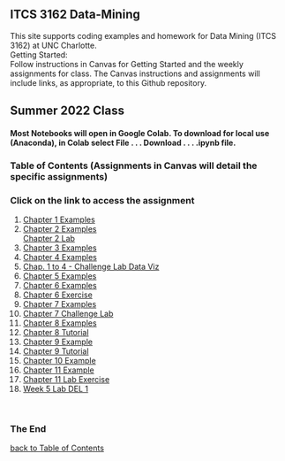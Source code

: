## ITCS 3162 Data-Mining
This site supports coding examples and homework for Data Mining (ITCS 3162) at UNC Charlotte.<br>
Getting Started:<br>
Follow instructions in Canvas for Getting Started and the weekly assignments for class. The Canvas instructions and assignments will include links, as appropriate, to this Github repository.<br>

## Summer 2022 Class

#### Most Notebooks will open in Google Colab. To download for local use (Anaconda), in Colab select File . . . Download . . . .ipynb file.

<a name="tocb"></a>
### Table of Contents  (Assignments in Canvas will detail the specific assignments)
### Click on the link to access the assignment<br>
1. <a href="https://githubtocolab.com/plthomps/ITCS3162-Data-Mining/blob/main/ch01_examples.ipynb">Chapter 1 Examples</a>
2. <a href="https://githubtocolab.com/plthomps/ITCS3162-Data-Mining/blob/main/ch02_examples.ipynb">Chapter 2 Examples</a><br>
   <a href="https://githubtocolab.com/plthomps/ITCS3162-Data-Mining/blob/main/ex_2-1_mortality.ipynb">Chapter 2 Lab</a>
3. <a href="https://githubtocolab.com/plthomps/ITCS3162-Data-Mining/blob/main/ch03_examples.ipynb">Chapter 3 Examples</a>
4. <a href="https://githubtocolab.com/plthomps/ITCS3162-Data-Mining/blob/main/ch04_examples.ipynb">Chapter 4 Examples</a>
5. <a href="https://githubtocolab.com/plthomps/ITCS3162-Data-Mining/blob/main/ChallengeLabDataVis.ipynb">Chap. 1 to 4 - Challenge Lab Data Viz</a>
6. <a href="https://githubtocolab.com/plthomps/ITCS3162-Data-Mining/blob/main/ch05_examples.ipynb">Chapter 5 Examples</a>
7. <a href="https://githubtocolab.com/plthomps/ITCS3162-Data-Mining/blob/main/ch06_examples.ipynb">Chapter 6 Examples</a>
8. <a href="https://githubtocolab.com/plthomps/ITCS3162-Data-Mining/blob/main/ex_6-1_polls.ipynb">Chapter 6 Exercise</a>
9. <a href="https://githubtocolab.com/plthomps/ITCS3162-Data-Mining/blob/main/ch07_examples_for_colab.ipynb">Chapter 7 Examples</a>
10. <a href="https://githubtocolab.com/plthomps/ITCS3162-Data-Mining/blob/main/Challenge_Exercise_Airports.ipynb">Chapter 7 Challenge Lab</a>
11. <a href="https://githubtocolab.com/plthomps/ITCS3162-Data-Mining/blob/main/ch08_examples.ipynb">Chapter 8 Examples</a>
12. <a href="https://githubtocolab.com/plthomps/ITCS3162-Data-Mining/blob/main/ex_8_1_fires.ipynb">Chapter 8 Tutorial</a>
13. <a href="https://githubtocolab.com/plthomps/ITCS3162-Data-Mining/blob/main/ch09_examples.ipynb">Chapter 9 Example</a>
14. <a href="https://githubtocolab.com/plthomps/ITCS3162-Data-Mining/blob/main/ex_9-1_stocks.ipynb">Chapter 9 Tutorial</a>
15. <a href="https://githubtocolab.com/plthomps/ITCS3162-Data-Mining/blob/main/ch10_examples.ipynb">Chapter 10 Example</a>
16. <a href="https://githubtocolab.com/plthomps/ITCS3162-Data-Mining/blob/main/ch11_examples.ipynb">Chapter 11 Example</a>
17. <a href="https://githubtocolab.com/plthomps/ITCS3162-Data-Mining/blob/main/ex_11-1_fish.ipynb">Chapter 11 Lab Exercise</a>
18. <a href="https://githubtocolab.com/plthomps/ITCS3162-Data-Mining/blob/main/SUM_22_Lab_Deliverable_1_Detecting_Shark_Presence.ipynb">Week 5 Lab DEL 1</a>

<br>

### The End

[ back to Table of Contents](#toc)
<br>

